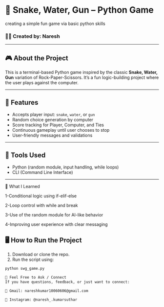 # 🐍 Snake, Water, Gun – Python Game

creating a simple fun game via basic python skills

### 👨‍💻 Created by: Naresh

---

## 🎮 About the Project

This is a terminal-based Python game inspired by the classic **Snake, Water, Gun** variation of Rock-Paper-Scissors. It’s a fun logic-building project where the user plays against the computer.

---

## 🧠 Features

- Accepts player input: `snake`, `water`, or `gun`
- Random choice generation by computer
- Score tracking for Player, Computer, and Ties
- Continuous gameplay until user chooses to stop
- User-friendly messages and validations

---

## 🔧 Tools Used

- Python (random module, input handling, while loops)
- CLI (Command Line Interface)

---
🚀 What I Learned

1-Conditional logic using if-elif-else

2-Loop control with while and break

3-Use of the random module for AI-like behavior

4-Improving user experience with clear messaging

## 🖥️ How to Run the Project

1. Download or clone the repo.
2. Run the script using:

```bash
python swg_game.py

📩 Feel Free to Ask / Connect
If you have questions, feedback, or just want to connect:

📧 Gmail: nareshkumar10060606@gmail.com

📸 Instagram: @naresh_.kumarsuthar
